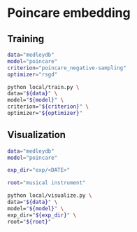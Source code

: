 # Poincare embedding

## Training

```sh
data="medleydb"
model="poincare"
criterion="poincare_negative-sampling"
optimizer="rsgd"

python local/train.py \
data="${data}" \
model="${model}" \
criterion="${criterion}" \
optimizer="${optimizer}"
```

## Visualization

```sh
data="medleydb"
model="poincare"

exp_dir="exp/<DATE>"

root="musical instrument"

python local/visualize.py \
data="${data}" \
model="${model}" \
exp_dir="${exp_dir}" \
root="${root}"
```
